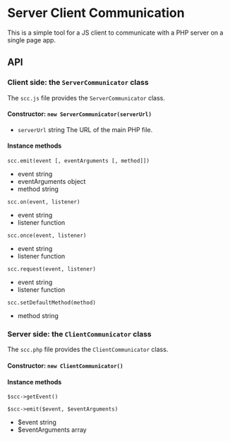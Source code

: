 # Server Client Communication
This is a simple tool for a JS client to communicate with a PHP server on a single page app.

## API
### Client side: the `ServerCommunicator` class
The `scc.js` file provides the `ServerCommunicator` class.
#### Constructor: `new ServerCommunicator(serverUrl)`
* `serverUrl` string The URL of the main PHP file.

#### Instance methods
`scc.emit(event [, eventArguments [, method]])`
* event string
* eventArguments object
* method string

`scc.on(event, listener)`
* event string
* listener function

`scc.once(event, listener)`
* event string
* listener function

`scc.request(event, listener)`
* event string
* listener function

`scc.setDefaultMethod(method)`
* method string

### Server side: the `ClientCommunicator` class
The `scc.php` file provides the `ClientCommunicator` class.
#### Constructor: `new ClientCommunicator()`

#### Instance methods
`$scc->getEvent()`

`$scc->emit($event, $eventArguments)`
* $event string
* $eventArguments array
